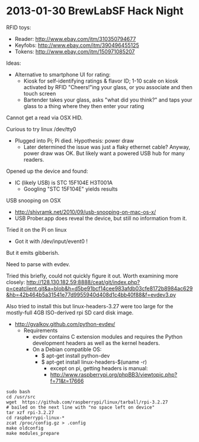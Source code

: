 2013-01-30 BrewLabSF Hack Night
=================================

RFID toys:

* Reader:  http://www.ebay.com/itm/310350794677
* Keyfobs: http://www.ebay.com/itm/390496455125
* Tokens:  http://www.ebay.com/itm/150971085207

Ideas:
* Alternative to smartphone UI for rating:
  * Kiosk for self-identifying ratings & flavor ID; 1-10 scale on kiosk activated by RFID "Cheers!"ing your glass, or you associate and then touch screen
  * Bartender takes your glass, asks "what did you think?" and taps your glass to a thing where they then enter your rating

Cannot get a read via OSX HID.

Curious to try linux /dev/tty0
* Plugged into Pi; Pi died.  Hypothesis: power draw
  * Later determined the issue was just a flaky ethernet cable?  Anyway, power draw was OK.  But likely want a powered USB hub for many readers.

Opened up the device and found:
* IC (likely USB) is STC 15F104E H3T001A
  * Googling "STC 15F104E" yields results

USB snooping on OSX
* http://shivramk.net/2010/09/usb-snooping-on-mac-os-x/
* USB Prober.app does reveal the device, but still no information from it.

Tried it on the Pi on linux
* Got it with /dev/input/event0 !

But it emits gibberish.

Need to parse with evdev.

Tried this briefly, could not quickly figure it out.  Worth examining more closely:
  http://128.130.182.59:8888/ceat/git/index.php?p=ceatclient.git&a=blob&h=d5be91bcf14cee983afdb03cfe8172b8984ac629&hb=42b464b5a31541e77d9955940d408d1c4bb40f88&f=evdev3.py

Also tried to install this but linux-headers-3.27 were too large for the mostly-full 4GB ISO-derived rpi SD card disk image.

* http://gvalkov.github.com/python-evdev/
    * Requirements
      * evdev contains C extension modules and requires the Python development headers as well as the kernel headers.
      * On a Debian compatible OS:
        * $ apt-get install python-dev
        * $ apt-get install linux-headers-$(uname -r)
          * except on pi, getting headers is manual:
          * http://www.raspberrypi.org/phpBB3/viewtopic.php?f=71&t=17666

```
sudo bash
cd /usr/src
wget  https://github.com/raspberrypi/linux/tarball/rpi-3.2.27
# bailed on the next line with "no space left on device"
tar xzf rpi-3.2.27
cd raspberrypi-linux-*
zcat /proc/config.gz > .config
make oldconfig
make modules_prepare
```

